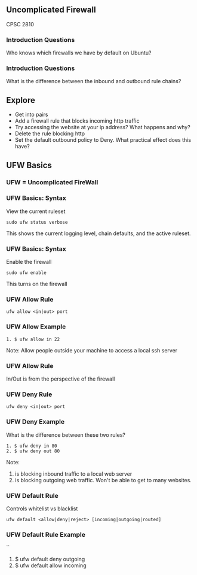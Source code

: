 ## Uncomplicated Firewall

CPSC 2810



### Introduction Questions

Who knows which firewalls we have by default on Ubuntu?


### Introduction Questions

What is the difference between the inbound and outbound rule chains?



## Explore

* Get into pairs
* Add a firewall rule that blocks incoming http traffic
* Try accessing the website at your ip address? What happens and why?
* Delete the rule blocking http
* Set the default outbound policy to Deny. What practical effect does this have?



## UFW Basics


### UFW = Uncomplicated FireWall


### UFW Basics: Syntax

View the current ruleset

```
sudo ufw status verbose
```

This shows the current logging level, chain defaults, and the active ruleset.


### UFW Basics: Syntax 

Enable the firewall

```
sudo ufw enable
```

This turns on the firewall



### UFW Allow Rule

```
ufw allow <in|out> port
```


### UFW Allow Example

```
1. $ ufw allow in 22
```

Note:
Allow people outside your machine to access a local ssh server


### UFW Allow Rule

In/Out is from the perspective of the firewall


### UFW Deny Rule

```
ufw deny <in|out> port
```


### UFW Deny Example

What is the difference between these two rules?

```
1. $ ufw deny in 80
2. $ ufw deny out 80
```

Note:
1. is blocking inbound traffic to a local web server
2. is blocking outgoing web traffic. Won't be able to get to many websites.


### UFW Default Rule

Controls whitelist vs blacklist

```
ufw default <allow|deny|reject> [incoming|outgoing|routed]
```


### UFW Default Rule Example

``
1. $ ufw default deny outgoing
2. $ ufw default allow incoming
```